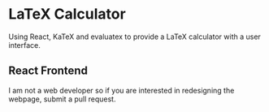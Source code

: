 # LaTeX Calculator

Using React, KaTeX and evaluatex to provide a LaTeX calculator with a user interface.

## React Frontend

I am not a web developer so if you are interested in redesigning the webpage, submit a pull request.

